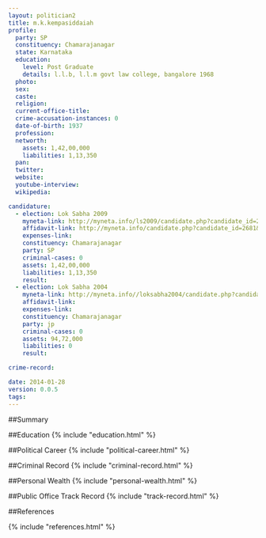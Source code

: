 ```yaml
---
layout: politician2
title: m.k.kempasiddaiah
profile: 
  party: SP
  constituency: Chamarajanagar
  state: Karnataka
  education: 
    level: Post Graduate
    details: l.l.b, l.l.m govt law college, bangalore 1968
  photo: 
  sex: 
  caste: 
  religion: 
  current-office-title: 
  crime-accusation-instances: 0
  date-of-birth: 1937
  profession: 
  networth: 
    assets: 1,42,00,000
    liabilities: 1,13,350
  pan: 
  twitter: 
  website: 
  youtube-interview: 
  wikipedia: 

candidature: 
  - election: Lok Sabha 2009
    myneta-link: http://myneta.info/ls2009/candidate.php?candidate_id=2681
    affidavit-link: http://myneta.info/candidate.php?candidate_id=2681&scan=original
    expenses-link: 
    constituency: Chamarajanagar 
    party: SP
    criminal-cases: 0
    assets: 1,42,00,000
    liabilities: 1,13,350
    result:  
  - election: Lok Sabha 2004
    myneta-link: http://myneta.info//loksabha2004/candidate.php?candidate_id=1688
    affidavit-link: 
    expenses-link: 
    constituency: Chamarajanagar 
    party: jp
    criminal-cases: 0
    assets: 94,72,000
    liabilities: 0
    result:  

crime-record: 

date: 2014-01-28
version: 0.0.5
tags: 
---
```

##Summary


##Education
{% include "education.html" %}


##Political Career
{% include "political-career.html" %}


##Criminal Record
{% include "criminal-record.html" %}


##Personal Wealth
{% include "personal-wealth.html" %}


##Public Office Track Record
{% include "track-record.html" %}


##References


{% include "references.html" %}